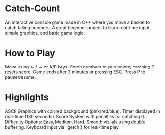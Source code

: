 # Catch-Count
An interactive console game made in C++ where you move a basket to catch falling numbers. A great beginner project to learn real-time input, simple graphics, and basic game logic.
# How to Play
Move using ← / → or A/D keys.
Catch numbers to gain points; catching 0 resets score.
Game ends after 3 minutes or pressing ESC.
Press P to pause/resume.
# Highlights
ASCII Graphics with colored background (pink/red/blue).
Timer displayed in real-time (180 seconds).
Score System with penalties for catching 0.
Difficulty Options: Easy, Medium, Hard.
Smooth visuals using double buffering.
Keyboard input via _getch() for real-time play.
